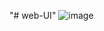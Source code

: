 "# web-UI" 
![image](https://user-images.githubusercontent.com/76642936/115264516-f12f1f00-a168-11eb-9cb2-3ff081171f0a.png)
